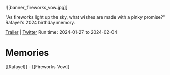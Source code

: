 ![[banner_fireworks_vow.jpg]]

"As fireworks light up the sky, what wishes are made with a pinky promise?"
Rafayel's 2024 birthday memory.

[Trailer](https://youtu.be/enUJD-teQOI?si=F0QJxbM3FGlZmBXi) | [Twitter](https://x.com/Love_Deepspace/status/1750855785473876004)
Run time: 2024-01-27 to 2024-02-04 

# Memories
[[Rafayel]] - [[Fireworks Vow]]
